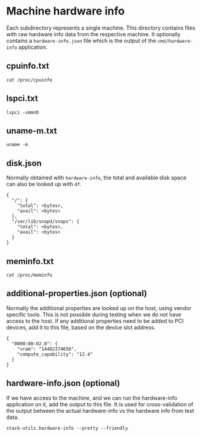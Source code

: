 # Machine hardware info

Each subdirectory represents a single machine.
This directory contains files with raw hardware info data from the respective machine.
It optionally contains a `hardware-info.json` file which is the output of the `cmd/hardware-info` application.

## cpuinfo.txt

```
cat /proc/cpuinfo
```

## lspci.txt

```
lspci -vmmnD
```

## uname-m.txt

```
uname -m
```

## disk.json

Normally obtained with `hardware-info`, the total and available disk space can also be looked up with `df`.

```
{
  "/": {
    "total": <bytes>,
    "avail": <bytes>
  },
  "/var/lib/snapd/snaps": {
    "total": <bytes>,
    "avail": <bytes>
  }
}
```

## meminfo.txt

```
cat /proc/meminfo
```

## additional-properties.json (optional)

Normally the additional properties are looked up on the host, using vendor specific tools.
This is not possible during testing when we do not have access to the host.
If any additional properties need to be added to PCI devices, add it to this file, based on the device slot address.

```
{
  "0000:00:02.0": {
    "vram": "14482374656",
    "compute_capability": "12.4"
  }
}
```

## hardware-info.json (optional)

If we have access to the machine, and we can run the hardware-info application on it, add the output to this file.
It is used for cross-validation of the output between the actual hardware-info vs the hardware info from test data.

```
stack-utils.hardware-info --pretty --friendly
```
